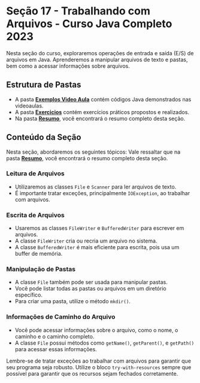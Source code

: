 # Seção 17 - Trabalhando com Arquivos - Curso Java Completo 2023

Nesta seção do curso, exploraremos operações de entrada e saída (E/S) de arquivos em Java. Aprenderemos a manipular arquivos de texto e pastas, bem como a acessar informações sobre arquivos.

## Estrutura de Pastas

- A pasta **[Exemplos Video Aula](../SECAO%2017/PROJETOS/EXEMPLOS%20VIDEO%20AULA/)** contém códigos Java demonstrados nas videoaulas.
- A pasta **[Exercicios](../SECAO%2017/PROJETOS/EXERCICIOS/)** contém exercícios práticos propostos e realizados.
- Na pasta **[Resumo](../SECAO%2017/RESUMO/)**, você encontrará o resumo completo desta seção.

## Conteúdo da Seção

Nesta seção, abordaremos os seguintes tópicos:
Vale ressaltar que na pasta **[Resumo](../SECAO%2017/RESUMO/)**, você encontrará o resumo completo desta seção.

### Leitura de Arquivos

- Utilizaremos as classes `File` e `Scanner` para ler arquivos de texto.
- É importante tratar exceções, principalmente `IOException`, ao trabalhar com arquivos.

### Escrita de Arquivos

- Usaremos as classes `FileWriter` e `BufferedWriter` para escrever em arquivos.
- A classe `FileWriter` cria ou recria um arquivo no sistema.
- A classe `BufferedWriter` é mais eficiente para escrita, pois usa um buffer de memória.

### Manipulação de Pastas

- A classe `File` também pode ser usada para manipular pastas.
- Você pode listar todas as pastas ou arquivos em um diretório específico.
- Para criar uma pasta, utilize o método `mkdir()`.

### Informações de Caminho do Arquivo

- Você pode acessar informações sobre o arquivo, como o nome, o caminho e o caminho completo.
- A classe `File` possui métodos como `getName()`, `getParent()`, e `getPath()` para acessar essas informações.

Lembre-se de tratar exceções ao trabalhar com arquivos para garantir que seu programa seja robusto. Utilize o bloco `try-with-resources` sempre que possível para garantir que os recursos sejam fechados corretamente.

